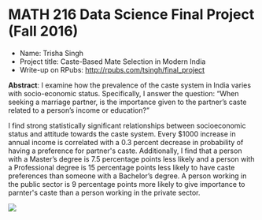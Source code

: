 MATH 216 Data Science Final Project (Fall 2016)
================

-   Name: Trisha Singh
-   Project title: Caste-Based Mate Selection in Modern India
-   Write-up on RPubs: <http://rpubs.com/tsingh/final_project>

**Abstract**: I examine how the prevalence of the caste system in India varies with socio-economic status. Specifically, I answer the question: “When seeking a marriage partner, is the importance given to the partner’s caste related to a person’s income or education?”

I find strong statistically significant relationships between socioeconomic status and attitude towards the caste system. Every $1000 increase in annual income is correlated with a 0.3 percent decrease in probability of having a preference for partner's caste. Additionally, I find that a person with a Master’s degree is 7.5 percentage points less likely and a person with a Professional degree is 15 percentage points less likely to have caste preferences than someone with a Bachelor’s degree. A person working in the public sector is 9 percentage points more likely to give importance to parnter's caste than a person working in the private sector.

![](README_files/figure-markdown_github/unnamed-chunk-1-1.png)
